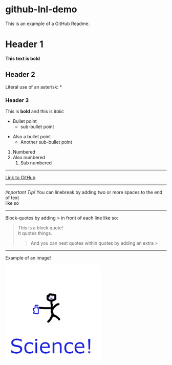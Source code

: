# github-lnl-demo

This is an example of a GitHub Readme.

# Header 1

**This text is bold** 

## Header 2

Literal use of an asterisk: \*

### Header 3

This is **bold** and this is *italic*

* Bullet point
  * sub-bullet point

 - Also a bullet point
   - Another sub-bullet point

1. Numbered
2. Also numbered
    1. Sub numbered

---

[Link to GitHub](http://github.com)

---

*Important Tip!*
You can linebreak by adding two or more spaces to the end of text  
like so

---
Block-quotes by adding \> in front of each line like so:
> This is a block quote!  
> It quotes things.
>> And you can nest quotes within quotes by adding an extra \>

---
Example of an image!

![SCIENCE](/images/science.png)
